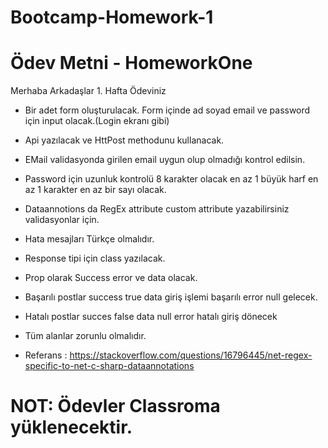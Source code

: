 # Bootcamp-Homework-1

# Ödev Metni - HomeworkOne
Merhaba Arkadaşlar 1. Hafta Ödeviniz

- Bir adet form oluşturulacak. Form içinde ad soyad email ve password için input olacak.(Login ekranı gibi)

- Api yazılacak ve HttPost methodunu kullanacak.

- EMail validasyonda girilen email uygun olup olmadığı kontrol edilsin.

- Password için uzunluk kontrolü 8 karakter olacak en az 1 büyük harf en az 1 karakter en az bir sayı olacak.

- Dataannotions da RegEx attribute custom attribute yazabilirsiniz validasyonlar için.

- Hata mesajları Türkçe olmalıdır.

- Response tipi için class yazılacak.

- Prop olarak Success error ve data olacak.

- Başarılı postlar success true data giriş işlemi başarılı error null gelecek.

- Hatalı postlar succes false data null error hatalı giriş dönecek

- Tüm alanlar zorunlu olmalıdır.

- Referans : https://stackoverflow.com/questions/16796445/net-regex-specific-to-net-c-sharp-dataannotations

# NOT: Ödevler Classroma yüklenecektir.
